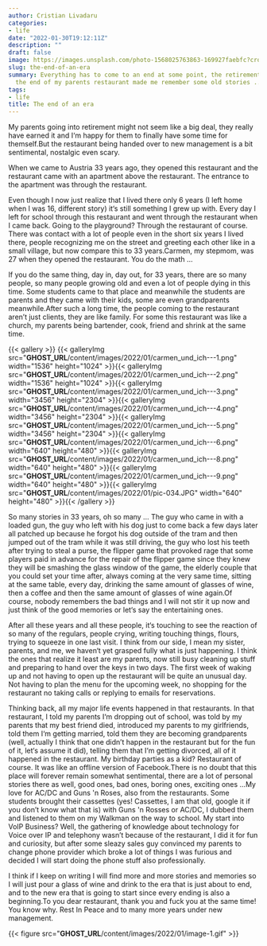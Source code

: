 ```yaml
---
author: Cristian Livadaru
categories:
- life
date: "2022-01-30T19:12:11Z"
description: ""
draft: false
image: https://images.unsplash.com/photo-1568025763863-169927faebfc?crop=entropy&cs=tinysrgb&fit=max&fm=jpg&ixid=MnwxMTc3M3wwfDF8c2VhcmNofDE2fHxmYXJld2VsbHxlbnwwfHx8fDE2NDM1NzMzNzI&ixlib=rb-1.2.1&q=80&w=2000
slug: the-end-of-an-era
summary: Everything has to come to an end at some point, the retirement and with that
  the end of my parents restaurant made me remember some old stories ...
tags:
- life
title: The end of an era
---
```



My parents going into retirement might not seem like a big deal, they really have earned it and I‘m happy for them to finally have some time for themself.But the restaurant being handed over to new management is a bit sentimental, nostalgic even scary.

When we came to Austria 33 years ago, they opened this restaurant and the restaurant came with an apartment above the restaurant. The entrance to the apartment was through the restaurant.

Even though I now just realize that I lived there only 6 years (I left home when I was 16, different story) it‘s still something I grew up with. Every day I left for school through this restaurant and went through the restaurant when I came back. Going to the playground? Through the restaurant of course. There was contact with a lot of people even in the short six years I lived there, people recognizing me on the street and greeting each other like in a small village, but now compare this to 33 years.Carmen, my stepmom, was 27 when they opened the restaurant. You do the math …

If you do the same thing, day in, day out, for 33 years, there are so many people, so many people growing old and even a lot of people dying in this time. Some students came to that place and meanwhile the students are parents and they came with their kids, some are even grandparents meanwhile.After such a long time, the people coming to the restaurant aren’t just clients, they are like family. For some this restaurant was like a church, my parents being bartender, cook, friend and shrink at the same time.

{{< gallery >}}
{{< galleryImg  src="__GHOST_URL__/content/images/2022/01/carmen_und_ich---1.png" width="1536" height="1024" >}}{{< galleryImg  src="__GHOST_URL__/content/images/2022/01/carmen_und_ich---2.png" width="1536" height="1024" >}}{{< galleryImg  src="__GHOST_URL__/content/images/2022/01/carmen_und_ich---3.png" width="3456" height="2304" >}}{{< galleryImg  src="__GHOST_URL__/content/images/2022/01/carmen_und_ich---4.png" width="3456" height="2304" >}}{{< galleryImg  src="__GHOST_URL__/content/images/2022/01/carmen_und_ich---5.png" width="3456" height="2304" >}}{{< galleryImg  src="__GHOST_URL__/content/images/2022/01/carmen_und_ich---6.png" width="640" height="480" >}}{{< galleryImg  src="__GHOST_URL__/content/images/2022/01/carmen_und_ich---8.png" width="640" height="480" >}}{{< galleryImg  src="__GHOST_URL__/content/images/2022/01/carmen_und_ich---9.png" width="640" height="480" >}}{{< galleryImg  src="__GHOST_URL__/content/images/2022/01/pic-034.JPG" width="640" height="480" >}}{{< /gallery >}}

So many stories in 33 years, oh so many … The guy who came in with a loaded gun, the guy who left with his dog just to come back a few days later all patched up because he forgot his dog outside of the tram and then jumped out of the tram while it was still driving, the guy who lost his teeth after trying to steal a purse, the flipper game that provoked rage that some players paid in advance for the repair of the flipper game since they knew they will be smashing the glass window of the game, the elderly couple that you could set your time after, always coming at the very same time, sitting at the same table, every day, drinking the same amount of glasses of wine, then a coffee and then the same amount of glasses of wine again.Of course, nobody remembers the bad things and I will not stir it up now and just think of the good memories or let‘s say the entertaining ones.

After all these years and all these people, it‘s touching to see the reaction of so many of the regulars, people crying, writing touching things, flours, trying to squeeze in one last visit. I think from our side, I mean my sister, parents, and me, we haven‘t yet grasped fully what is just happening. I think the ones that realize it least are my parents, now still busy cleaning up stuff and preparing to hand over the keys in two days. The first week of waking up and not having to open up the restaurant will be quite an unusual day. Not having to plan the menu for the upcoming week, no shopping for the restaurant no taking calls or replying to emails for reservations.

Thinking back, all my major life events happened in that restaurants. In that restaurant, I told my parents I‘m dropping out of school, was told by my parents that my best friend died, introduced my parents to my girlfriends, told them I‘m getting married, told them they are becoming grandparents (well, actually I think that one didn’t happen in the restaurant but for the fun of it, let‘s assume it did), telling them that I‘m getting divorced, all of it happened in the restaurant. My birthday parties as a kid? Restaurant of course. It was like an offline version of Facebook.There is no doubt that this place will forever remain somewhat sentimental, there are a lot of personal stories there as well, good ones, bad ones, boring ones, exciting ones …My love for AC/DC and Guns 'n Roses, also from the restaurants. Some students brought their cassettes (yes! Cassettes, I am that old, google it if you don’t know what that is) with Guns 'n Rosses or AC/DC, I dubbed them and listened to them on my Walkman on the way to school. My start into VoIP Business? Well, the gathering of knowledge about technology for Voice over IP and telephony wasn’t because of the restaurant, I did it for fun and curiosity, but after some sleazy sales guy convinced my parents to change phone provider which broke a lot of things I was furious and decided I will start doing the phone stuff also professionally.

I think if I keep on writing I will find more and more stories and memories so I will just pour a glass of wine and drink to the era that is just about to end, and to the new era that is going to start since every ending is also a beginning.To you dear restaurant, thank you and fuck you at the same time! You know why. Rest In Peace and to many more years under new management.

{{< figure src="__GHOST_URL__/content/images/2022/01/image-1.gif" >}}

